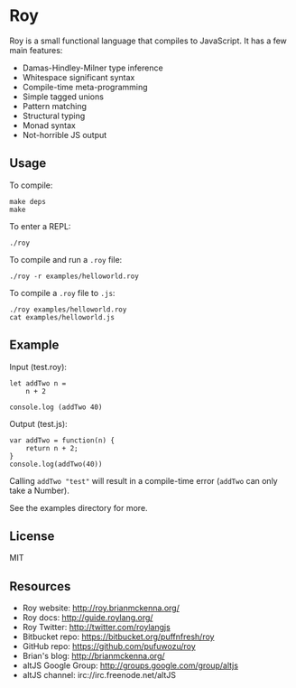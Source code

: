 # Roy
Roy is a small functional language that compiles to JavaScript. It has a few main features:

* Damas-Hindley-Milner type inference
* Whitespace significant syntax
* Compile-time meta-programming
* Simple tagged unions
* Pattern matching
* Structural typing
* Monad syntax
* Not-horrible JS output

## Usage
To compile:

    make deps
    make

To enter a REPL:

    ./roy

To compile and run a `.roy` file:

    ./roy -r examples/helloworld.roy

To compile a `.roy` file to `.js`:

    ./roy examples/helloworld.roy
    cat examples/helloworld.js

## Example
Input (test.roy):

```roy
let addTwo n =
    n + 2

console.log (addTwo 40)
```

Output (test.js):

```roy
var addTwo = function(n) {
    return n + 2;
}
console.log(addTwo(40))
```

Calling `addTwo "test"` will result in a compile-time error (`addTwo` can only take a Number).

See the examples directory for more.

## License
MIT

## Resources
* Roy website: http://roy.brianmckenna.org/
* Roy docs: http://guide.roylang.org/
* Roy Twitter: http://twitter.com/roylangjs
* Bitbucket repo: https://bitbucket.org/puffnfresh/roy
* GitHub repo: https://github.com/pufuwozu/roy
* Brian's blog: http://brianmckenna.org/
* altJS Google Group: http://groups.google.com/group/altjs
* altJS channel: irc://irc.freenode.net/altJS
